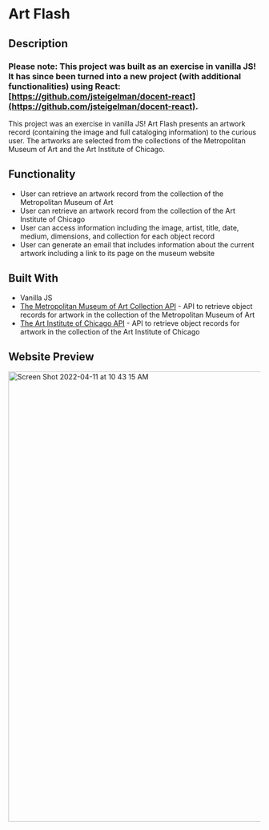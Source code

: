 # Art Flash

## Description

### Please note: This project was built as an exercise in vanilla JS! It has since been turned into a new project (with additional functionalities) using React: [https://github.com/jsteigelman/docent-react](https://github.com/jsteigelman/docent-react).

This project was an exercise in vanilla JS! Art Flash presents an artwork record (containing the image and full cataloging information) to the curious user. The artworks are selected from the collections of the Metropolitan Museum of Art and the Art Institute of Chicago.

## Functionality
* User can retrieve an artwork record from the collection of the Metropolitan Museum of Art
* User can retrieve an artwork record from the collection of the Art Institute of Chicago
* User can access information including the image, artist, title, date, medium, dimensions, and collection for each object record
* User can generate an email that includes information about the current artwork including a link to its page on the museum website

## Built With
* Vanilla JS
* [The Metropolitan Museum of Art Collection API](https://metmuseum.github.io/) - API to retrieve object records for artwork in the collection of the Metropolitan Museum of Art
* [The Art Institute of Chicago API](https://www.artic.edu/open-access/public-api) - API to retrieve object records for artwork in the collection of the Art Institute of Chicago

## Website Preview
<!-- <img width="900" alt="Preview" src="https://user-images.githubusercontent.com/65603938/160522530-c7692dde-3cd7-4a6d-8519-4fe402d7e023.png"> -->
<img width="900" alt="Screen Shot 2022-04-11 at 10 43 15 AM" src="https://user-images.githubusercontent.com/65603938/162764712-f539ba57-71b8-4d6e-8f92-f442dc0fe2d6.png">
